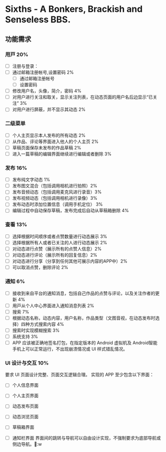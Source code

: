 
# Sixths - A Bonkers, Brackish and Senseless BBS.

## 功能需求

### ⽤⼾ 20%
- [ ] 注册与登录：
- [ ] 通过邮箱注册帐号,设置密码 2%
  - [ ] 通过邮箱注册帐号
  - [ ] 设置密码
- [ ] 修改用户名，头像，简介，密码 4%
- [ ] 对用户进行关注和取关，显示关注列表，在动态页面的用户名后边显示“已关注” 3%
- [ ] 对用户进行屏蔽，并不显示其动态 2%

### 二级菜单

-[ ] 个人主页显示本人发布的所有动态 2%
-[ ] 从作品、评论等界⾯进⼊他⼈的个人主⻚ 2%
-[ ] 草稿页面保存未发布的作品草稿 2%
-[ ] 进⼊⼀篇草稿的编辑界⾯继续进行编辑或者删除 3%

### 发布 16%
- [ ] 发布纯文字动态 1%
- [ ] 发布图文混合（包括调用相机进行拍照）2%
- [ ] 发布音频动态（包括调用麦克风进行录音）3%
- [ ] 发布视频动态（包括调用相机进行录像）3%
- [ ] 发布动态时添加位置信息（调用手机定位） 3%
- [ ] 编辑过程中⾃动保存草稿，发布完成后自动从草稿箱删除 4%

### 查看 13%
- [ ] 选择根据时间顺序或者点赞数量进行动态展示 3%
- [ ] 选择根据所有人或者已关注的人进行动态展示 2%
- [ ] 对动态进行点赞（展示所有的点赞人信息）2%
- [ ] 对动态进行评论（展示所有的回复信息）2%
- [ ] 对动态进行分享（分享到任何其他可展示内容的APP中）2%
- [ ] 可以取消点赞，删除评论 2%

### 通知 6%
- [ ] 接收到来⾃平台的通知消息，包括⾃⼰作品的点赞与评论，以及关注作者的更新 4%
- [ ] ⽤⼾从个⼈中⼼界⾯进⼊通知消息列表 2%
- [ ] 搜索 7%
- [ ] 根据动态名称，动态内容，用户名称，作品类型（文图音视，在动态发布时选择）四种方式搜索内容 4%
- [ ] 搜索时实现模糊搜索 3%
- [ ] 系统支持 3%
- [ ] APP 应该被正确地签名打包，在指定版本的 Android 虚拟机及 Android智能手机上可以正常运行，不出现崩溃情况或 UI 样式错乱情况。
 
### UI 设计与交互 10%
要求 UI 页面设计完整、页面交互逻辑合理。 实现的 APP 至少包含以下界面：
- [ ] 个人信息界面
- [ ] 个人主页界面
- [ ] 动态发布页面
- [ ] 动态浏览页面
- [ ] 草稿箱界面
- [ ] 通知栏界面
界面间的跳转与导航可以自由设计实现，不强制要求为底部导航或侧边导航。:w

